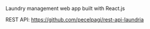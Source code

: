 Laundry management web app built with React.js

REST API: https://github.com/pecelpagi/rest-api-laundria
